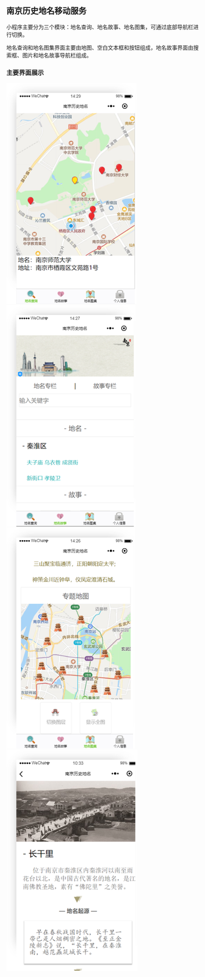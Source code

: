 ## 南京历史地名移动服务

小程序主要分为三个模块：地名查询、地名故事、地名图集，可通过底部导航栏进行切换。


地名查询和地名图集界面主要由地图、空白文本框和按钮组成，地名故事界面由搜索框、图片和地名故事导航栏组成。

### 主要界面展示
![主界面](图片1.png) ![地名故事](图片2.png) ![地名图集](图片3.png) ![故事界面](图片4.png)
